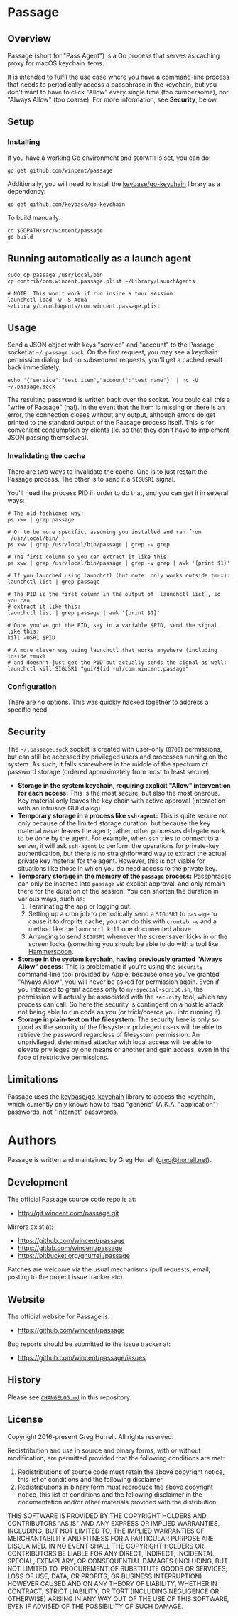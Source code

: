 # Passage

## Overview

Passage (short for "Pass Agent") is a Go process that serves as caching proxy for macOS keychain items.

It is intended to fulfil the use case where you have a command-line process that needs to periodically access a passphrase in the keychain, but you don't want to have to click "Allow" every single time (too cumbersome), nor "Always Allow" (too coarse). For more information, see **Security**, below.

## Setup

### Installing

If you have a working Go environment and `$GOPATH` is set, you can do:

```
go get github.com/wincent/passage
```

Additionally, you will need to install the [keybase/go-keychain](https://github.com/keybase/go-keychain) library as a dependency:

```
go get github.com/keybase/go-keychain
```

To build manually:

```
cd $GOPATH/src/wincent/passage
go build
```

## Running automatically as a launch agent

```
sudo cp passage /usr/local/bin
cp contrib/com.wincent.passage.plist ~/Library/LaunchAgents

# NOTE: This won't work if run inside a tmux session:
launchctl load -w -S Aqua ~/Library/LaunchAgents/com.wincent.passage.plist
```

## Usage

Send a JSON object with keys "service" and "account" to the Passage socket at `~/.passage.sock`. On the first request, you may see a keychain permission dialog, but on subsequent requests, you'll get a cached result back immediately.

```
echo '{"service":"test item","account":"test name"}' | nc -U ~/.passage.sock
```

The resulting password is written back over the socket. You could call this a "write of Passage" (ha!). In the event that the item is missing or there is an error, the connection closes without any output, although errors do get printed to the standard output of the Passage process itself. This is for convenient consumption by clients (ie. so that they don't have to implement JSON passing themselves).

### Invalidating the cache

There are two ways to invalidate the cache. One is to just restart the Passage process. The other is to send it a `SIGUSR1` signal.

You'll need the process PID in order to do that, and you can get it in several ways:

```
# The old-fashioned way:
ps xww | grep passage

# Or to be more specific, assuming you installed and ran from `/usr/local/bin/`:
ps xww | grep /usr/local/bin/passage | grep -v grep

# The first column so you can extract it like this:
ps xww | grep /usr/local/bin/passage | grep -v grep | awk '{print $1}'

# If you launched using launchctl (but note: only works outside tmux):
launchctl list | grep passage

# The PID is the first column in the output of `launchctl list`, so you can
# extract it like this:
launchctl list | grep passage | awk '{print $1}'

# Once you've got the PID, say in a variable $PID, send the signal like this:
kill -USR1 $PID

# A more clever way using launchctl that works anywhere (including inside tmux)
# and doesn't just get the PID but actually sends the signal as well:
launchctl kill SIGUSR1 "gui/$(id -u)/com.wincent.passage"
```

### Configuration

There are no options. This was quickly hacked together to address a specific need.

## Security

The `~/.passage.sock` socket is created with user-only (`0700`) permissions, but can still be accessed by privileged users and processes running on the system. As such, it falls somewhere in the middle of the spectrum of password storage (ordered approximately from most to least secure):

* **Storage in the system keychain, requiring explicit "Allow" intervention for each access:** This is the most secure, but also the most onerous. Key material only leaves the key chain with active approval (interaction with an intrusive GUI dialog).
* **Temporary storage in a process like `ssh-agent`:** This is quite secure not only because of the limited storage duration, but because the key material *never* leaves the agent; rather, other processes delegate work to be done by the agent. For example, when `ssh` tries to connect to a server, it will ask `ssh-agent` to perform the operations for private-key authentication, but there is no straightforward way to extract the actual private key material for the agent. However, this is not viable for situations like those in which you *do* need access to the private key.
* **Temporary storage in the memory of the `passage` process:** Passphrases can only be inserted into `passage` via explicit approval, and only remain there for the duration of the session. You can shorten the duration in various ways, such as:
  1. Terminating the app or logging out.
  2. Setting up a cron job to periodically send a `SIGUSR1` to `passage` to cause it to drop its cache; you can do this with `crontab -e` and a method like the `launchctl kill` one documented above.
  3. Arranging to send `SIGUSR1` whenever the screensaver kicks in or the screen locks (something you should be able to do with a tool like [Hammerspoon](http://www.hammerspoon.org/).
* **Storage in the system keychain, having previously granted "Always Allow" access:** This is problematic if you're using the `security` command-line tool provided by Apple, because once you've granted "Always Allow", you will never be asked for permission again. Even if you intended to grant access only to `my-special-script.sh`, the permission will actually be associated with the `security` tool, which any process can call. So here the security is contingent on a hostile attack not being able to run code as you (or trick/coerce you into running it).
* **Storage in plain-text on the filesystem:** The security here is only so good as the security of the filesystem: privileged users will be able to retrieve the password regardless of filesystem permission. An unprivileged, determined attacker with local access will be able to elevate privileges by one means or another and gain access, even in the face of restrictive permissions.

## Limitations

Passage uses the [keybase/go-keychain](https://github.com/keybase/go-keychain) library to access the keychain, which currently only knows how to read "generic" (A.K.A. "application") passwords, not "Internet" passwords.

# Authors

Passage is written and maintained by Greg Hurrell (greg@hurrell.net).

## Development

The official Passage source code repo is at:

- http://git.wincent.com/passage.git

Mirrors exist at:

- https://github.com/wincent/passage
- https://gitlab.com/wincent/passage
- https://bitbucket.org/ghurrell/passage

Patches are welcome via the usual mechanisms (pull requests, email, posting to the project issue tracker etc).

## Website

The official website for Passage is:

- https://github.com/wincent/passage

Bug reports should be submitted to the issue tracker at:

- https://github.com/wincent/passage/issues

## History

Please see [`CHANGELOG.md`](CHANGELOG.md) in this repository.

## License

Copyright 2016-present Greg Hurrell. All rights reserved.

Redistribution and use in source and binary forms, with or without modification, are permitted provided that the following conditions are met:

1. Redistributions of source code must retain the above copyright notice, this list of conditions and the following disclaimer.
2. Redistributions in binary form must reproduce the above copyright notice, this list of conditions and the following disclaimer in the documentation and/or other materials provided with the distribution.

THIS SOFTWARE IS PROVIDED BY THE COPYRIGHT HOLDERS AND CONTRIBUTORS "AS IS" AND ANY EXPRESS OR IMPLIED WARRANTIES, INCLUDING, BUT NOT LIMITED TO, THE IMPLIED WARRANTIES OF MERCHANTABILITY AND FITNESS FOR A PARTICULAR PURPOSE ARE DISCLAIMED. IN NO EVENT SHALL THE COPYRIGHT HOLDERS OR CONTRIBUTORS BE LIABLE FOR ANY DIRECT, INDIRECT, INCIDENTAL, SPECIAL, EXEMPLARY, OR CONSEQUENTIAL DAMAGES (INCLUDING, BUT NOT LIMITED TO, PROCUREMENT OF SUBSTITUTE GOODS OR SERVICES; LOSS OF USE, DATA, OR PROFITS; OR BUSINESS INTERRUPTION) HOWEVER CAUSED AND ON ANY THEORY OF LIABILITY, WHETHER IN CONTRACT, STRICT LIABILITY, OR TORT (INCLUDING NEGLIGENCE OR OTHERWISE) ARISING IN ANY WAY OUT OF THE USE OF THIS SOFTWARE, EVEN IF ADVISED OF THE POSSIBILITY OF SUCH DAMAGE.
